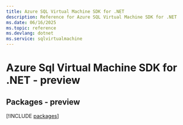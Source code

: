 ```yaml
---
title: Azure SQL Virtual Machine SDK for .NET
description: Reference for Azure SQL Virtual Machine SDK for .NET
ms.date: 06/16/2025
ms.topic: reference
ms.devlang: dotnet
ms.service: sqlvirtualmachine
---
```

# Azure Sql Virtual Machine SDK for .NET - preview
## Packages - preview
[!INCLUDE [packages](sql-virtual-machine-index.md)]